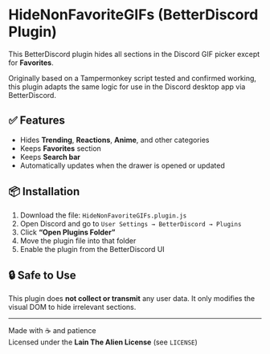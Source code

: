 # HideNonFavoriteGIFs (BetterDiscord Plugin)

This BetterDiscord plugin hides all sections in the Discord GIF picker except for **Favorites**.

Originally based on a Tampermonkey script tested and confirmed working, this plugin adapts the same logic for use in the Discord desktop app via BetterDiscord.

## ✅ Features
- Hides **Trending**, **Reactions**, **Anime**, and other categories
- Keeps **Favorites** section
- Keeps **Search bar**
- Automatically updates when the drawer is opened or updated

## 📦 Installation

1. Download the file: `HideNonFavoriteGIFs.plugin.js`
2. Open Discord and go to `User Settings → BetterDiscord → Plugins`
3. Click **“Open Plugins Folder”**
4. Move the plugin file into that folder
5. Enable the plugin from the BetterDiscord UI

## 🔒 Safe to Use
This plugin does **not collect or transmit** any user data.
It only modifies the visual DOM to hide irrelevant sections.

---

Made with ☕ and patience  
Licensed under the **Lain The Alien License** (see `LICENSE`)
